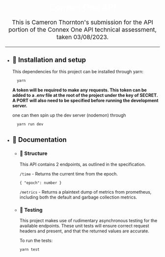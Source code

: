 <p align="center">
  <h1 align="center" style="color: #fff; font-weight: 600;">
    Connex One API
  </h1>

  <p align="center" style="font-size: 1.2rem;">
    This is Cameron Thornton's submission for the API portion of the Connex One API technical assessment, taken 03/08/2023.
  </p>

  <hr />

- ## 🎉 Installation and setup

  This dependencies for this project can be installed through yarn:

  ```bash
    yarn
  ```

  **A token will be required to make any requests. This token can be added to a .env file at the root of the project under the key of SECRET. A PORT will also need to be specified before running the development server.**

  one can then spin up the dev server (nodemon) through

  ```bash
    yarn run dev
  ```

- ## 📖 Documentation

  - ### 🚧 Structure

    This API contains 2 endpoints, as outlined in the specification.

    `/time` - Returns the current time from the epoch.

    ```
    { "epoch": number }
    ```

    `/metrics` - Returns a plaintext dump of metrics from prometheus, including both the default and garbage collection metrics.

  - ### 🧪 Testing

    This project makes use of rudimentary asynchronous testing for the available endpoints. These unit tests will ensure correct request headers and present, and that the returned values are accurate.

    To run the tests:

    ```bash
    yarn test
    ```

</p>
